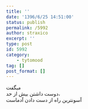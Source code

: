 ```yaml
---
title: ''
date: '1396/6/25 14:51:00'
status: publish
permalink: /5992
author: straxico
excerpt: ''
type: post
id: 5992
category:
    - tytomood
tag: []
post_format: []
---
```

میگفت  
‏دوست داشتن بیش از حد،  
آسونترین راه از دست دادن آدماست